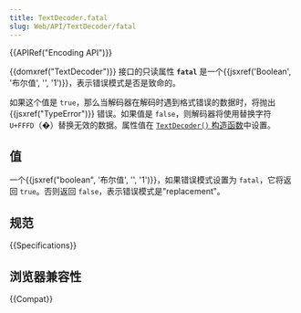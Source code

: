 ```yaml
---
title: TextDecoder.fatal
slug: Web/API/TextDecoder/fatal
---
```


{{APIRef("Encoding API")}}

{{domxref("TextDecoder")}} 接口的只读属性 **`fatal`** 是一个{{jsxref('Boolean', '布尔值', '', '1')}}，表示错误模式是否是致命的。

如果这个值是 `true`，那么当解码器在解码时遇到格式错误的数据时，将抛出 {{jsxref("TypeError")}} 错误。如果值是 `false`，则解码器将使用替换字符 `U+FFFD`（�）替换无效的数据。属性值在 [`TextDecoder()` 构造函数](/zh-CN/docs/Web/API/TextDecoder/TextDecoder)中设置。

## 值

一个{{jsxref("boolean", '布尔值', '', '1')}}，如果错误模式设置为 `fatal`，它将返回 `true`。否则返回 `false`，表示错误模式是"replacement"。

## 规范

{{Specifications}}

## 浏览器兼容性

{{Compat}}
